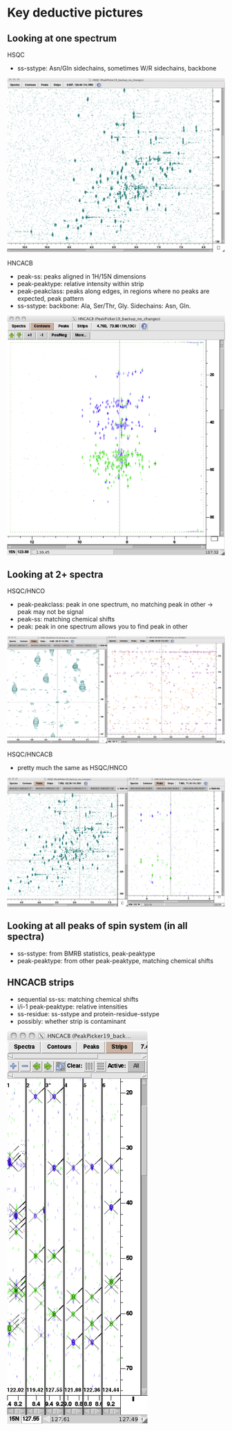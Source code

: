 # Key deductive pictures

## Looking at one spectrum

HSQC
 - ss-sstype:  Asn/Gln sidechains, sometimes W/R sidechains, backbone

![hsqc](by_pic/nhsqc.png)
 
HNCACB
 - peak-ss: peaks aligned in 1H/15N dimensions
 - peak-peaktype: relative intensity within strip
 - peak-peakclass:  peaks along edges, in regions where no peaks are expected, peak pattern
 - ss-sstype:  backbone: Ala, Ser/Thr, Gly.  Sidechains: Asn, Gln.

![hncacb](by_pic/hncacb.png)

## Looking at 2+ spectra

HSQC/HNCO
 - peak-peakclass: peak in one spectrum, no matching peak in other -> peak may not be signal
 - peak-ss: matching chemical shifts
 - peak: peak in one spectrum allows you to find peak in other

![hsqc&hnco](by_pic/nhsqc_hnco.png)

HSQC/HNCACB
 - pretty much the same as HSQC/HNCO
 
![hsqc&hncacb](by_pic/nhsqc_hncacb.png)
 
## Looking at all peaks of spin system (in all spectra)
 - ss-sstype: from BMRB statistics, peak-peaktype
 - peak-peaktype: from other peak-peaktype, matching chemical shifts

## HNCACB strips
 - sequential ss-ss: matching chemical shifts
 - i/i-1 peak-peaktype: relative intensities
 - ss-residue: ss-sstype and protein-residue-sstype
 - possibly: whether strip is contaminant
 
![hncacb strips](by_pic/hncacb_strips.png)

